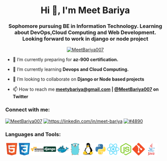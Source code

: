 <h1 align="center">Hi 👋, I'm Meet Bariya</h1>
<h3 align="center">Sophomore pursuing BE in Information Technology. Learning about DevOps,Cloud Computing and Web Development. Looking forward to work in django or node project</h3>


<p align="center"> <a href="https://twitter.com/MeetBariya007" target="blank"><img src="https://img.shields.io/twitter/follow/MeetBariya007?logo=twitter&style=for-the-badge" alt="MeetBariya007" /></a> </p>

- 🔭 I’m currently preparing for **az-900 certification.**

- 🌱 I’m currently learning **Devops and Cloud Computing.**

- 👯 I’m looking to collaborate on **Django or Node based projects**

- 📫 How to reach me **meetybariya@gmail.com | <a href="https://twitter.com/MeetBariya007">@MeetBariya007</a> on Twitter**



<h3 align="left">Connect with me:</h3>
<p align="left">
<a href="https://twitter.com/MeetBariya007" target="blank"><img align="center" src="https://cdn.jsdelivr.net/npm/simple-icons@3.0.1/icons/twitter.svg" alt="MeetBariya007" height="30" width="40" /></a>
<a href="https://linkedin.com/in/meet-bariya" target="blank"><img align="center" src="https://cdn.jsdelivr.net/npm/simple-icons@3.0.1/icons/linkedin.svg" alt="https://linkedin.com/in/meet-bariya" height="30" width="40" /></a>
<a href="https://discord.gg/#4890" target="blank"><img align="center" src="https://cdn.jsdelivr.net/npm/simple-icons@3.0.1/icons/discord.svg" alt="#4890" height="30" width="40" /></a>
</p>

<h3 align="left">Languages and Tools:</h3>

<img align="left" alt="HTML5" width="40px" src="https://github.com/devicons/devicon/blob/master/icons/html5/html5-original.svg">
<img align="left" alt="CSS3" width="40px" src="https://github.com/devicons/devicon/blob/master/icons/css3/css3-original.svg">
<img align="left" alt="AWS" width="40px" src="https://github.com/devicons/devicon/blob/master/icons/amazonwebservices/amazonwebservices-original-wordmark.svg">
<img align="left" alt="Django" width="40px" src="https://github.com/devicons/devicon/blob/master/icons/django/django-original.svg">
<img align="left" alt="Docker" width="40px" src="https://github.com/devicons/devicon/blob/master/icons/docker/docker-original.svg">
<img align="left" alt="Golang" width="40px" src="https://github.com/devicons/devicon/blob/master/icons/go/go-original.svg">
<img align="left" alt="Linux" width="40px" src="https://github.com/devicons/devicon/blob/master/icons/linux/linux-original.svg">
<img align="left" alt="Python" width="40px" src="https://github.com/devicons/devicon/blob/master/icons/python/python-original.svg">
<img align="left" alt="React" width="40px" src="https://github.com/devicons/devicon/blob/master/icons/react/react-original.svg">
<img align="left" alt="Node" width="40px" src="https://github.com/devicons/devicon/blob/master/icons/nodejs/nodejs-original.svg">
<img align="left" alt="Git" width="40px" src="https://github.com/devicons/devicon/blob/master/icons/git/git-original.svg">
<img align="left" alt="Git" width="40px" src="https://github.com/devicons/devicon/blob/master/icons/java/java-original-wordmark.svg">
